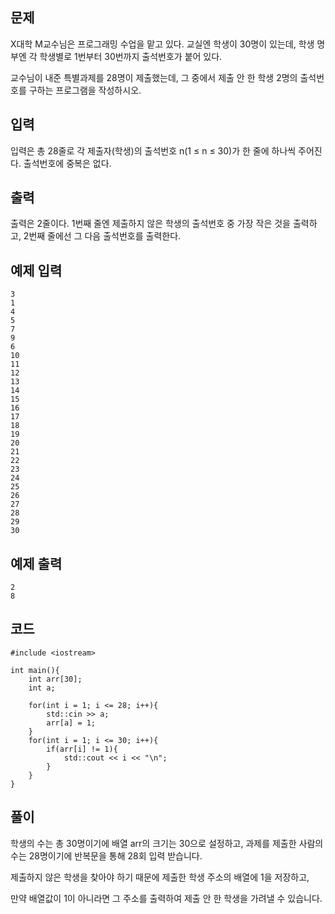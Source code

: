 ## 문제 
X대학 M교수님은 프로그래밍 수업을 맡고 있다. 교실엔 학생이 30명이 있는데, 학생 명부엔 각 학생별로 1번부터 30번까지 출석번호가 붙어 있다.

교수님이 내준 특별과제를 28명이 제출했는데, 그 중에서 제출 안 한 학생 2명의 출석번호를 구하는 프로그램을 작성하시오.
## 입력
입력은 총 28줄로 각 제출자(학생)의 출석번호 n(1 ≤ n ≤ 30)가 한 줄에 하나씩 주어진다. 출석번호에 중복은 없다.
## 출력
출력은 2줄이다. 1번째 줄엔 제출하지 않은 학생의 출석번호 중 가장 작은 것을 출력하고, 2번째 줄에선 그 다음 출석번호를 출력한다.
## 예제 입력 
```
3
1
4
5
7
9
6
10
11
12
13
14
15
16
17
18
19
20
21
22
23
24
25
26
27
28
29
30
```

## 예제 출력  
```
2
8
```
## 코드
```
#include <iostream>

int main(){
    int arr[30];
    int a;

    for(int i = 1; i <= 28; i++){
        std::cin >> a;
        arr[a] = 1;
    }
    for(int i = 1; i <= 30; i++){
        if(arr[i] != 1){
            std::cout << i << "\n";
        }
    }
}
```
## 풀이
학생의 수는 총 30명이기에 배열 arr의 크기는 30으로 설정하고, 과제를 제출한 사람의 수는 28명이기에 반복문을 통해 28회 입력 받습니다.

제출하지 않은 학생을 찾아야 하기 때문에 제출한 학생 주소의 배열에 1을 저장하고,  

만약 배열값이 1이 아니라면 그 주소를 출력하여 제출 안 한 학생을 가려낼 수 있습니다.
